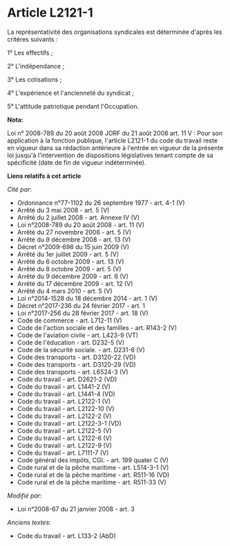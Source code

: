 # Article L2121-1

La représentativité des organisations syndicales est déterminée d'après les critères suivants :

1° Les effectifs ;

2° L'indépendance ;

3° Les cotisations ;

4° L'expérience et l'ancienneté du syndicat ;

5° L'attitude patriotique pendant l'Occupation.

**Nota:**

Loi n° 2008-789 du 20 août 2008 JORF du 21 août 2008 art. 11 V : Pour son application à la fonction publique, l'article
L2121-1 du code du travail reste en vigueur dans sa rédaction antérieure à l'entrée en vigueur de la présente loi jusqu'à
l'intervention de dispositions législatives tenant compte de sa spécificité (date de fin de vigueur indéterminée).

**Liens relatifs à cet article**

_Cité par_:

  - Ordonnance n°77-1102 du 26 septembre 1977 - art. 4-1 (V)
  - Arrêté du 3 mai 2008 - art. 5 (V)
  - Arrêté du 2 juillet 2008 - art. Annexe IV (V)
  - Loi n°2008-789 du 20 août 2008 - art. 11 (V)
  - Arrêté du 27 novembre 2008 - art. 5 (V)
  - Arrêté du 9 décembre 2008 - art. 13 (V)
  - Décret n°2009-698 du 15 juin 2009 (V)
  - Arrêté du 1er juillet 2009 - art. 5 (V)
  - Arrêté du 6 octobre 2009 - art. 13 (V)
  - Arrêté du 8 octobre 2009 - art. 5 (V)
  - Arrêté du 9 décembre 2009 - art. 6 (V)
  - Arrêté du 17 décembre 2009 - art. 12 (V)
  - Arrêté du 4 mars 2010 - art. 5 (V)
  - Loi n°2014-1528 du 18 décembre 2014 - art. 1 (V)
  - Décret n°2017-236 du 24 février 2017 - art. 1
  - Loi n°2017-256 du 28 février 2017 - art. 18 (V)
  - Code de commerce - art. L712-11  (V)
  - Code de l'action sociale et des familles - art. R143-2 (V)
  - Code de l'aviation civile - art. L423-9 (VT)
  - Code de l'éducation - art. D232-5 (V)
  - Code de la sécurité sociale. - art. D231-6 (V)
  - Code des transports - art. D3120-22 (VD)
  - Code des transports - art. D3120-29 (VD)
  - Code des transports - art. L6524-3 (V)
  - Code du travail - art. D2621-2 (VD)
  - Code du travail - art. L1441-2 (V)
  - Code du travail - art. L1441-4 (VD)
  - Code du travail - art. L2122-1 (V)
  - Code du travail - art. L2122-10 (V)
  - Code du travail - art. L2122-2 (V)
  - Code du travail - art. L2122-3-1 (VD)
  - Code du travail - art. L2122-5 (V)
  - Code du travail - art. L2122-6 (V)
  - Code du travail - art. L2122-9 (V)
  - Code du travail - art. L7111-7 (V)
  - Code général des impôts, CGI. - art. 199 quater C (V)
  - Code rural et de la pêche maritime - art. L514-3-1 (V)
  - Code rural et de la pêche maritime - art. R511-16 (VD)
  - Code rural et de la pêche maritime - art. R511-33 (V)

_Modifié par_:

  - Loi n°2008-67 du 21 janvier 2008 - art. 3

_Anciens textes_:

  - Code du travail - art. L133-2 (AbD)
